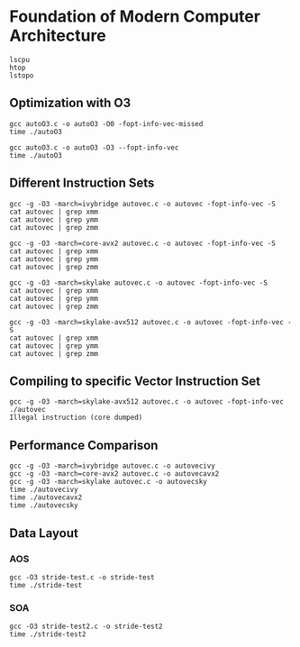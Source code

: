 # Foundation of Modern Computer Architecture 

```
lscpu
htop
lstopo
```

## Optimization with O3

```
gcc autoO3.c -o autoO3 -O0 -fopt-info-vec-missed
time ./autoO3
```
```
gcc autoO3.c -o autoO3 -O3 --fopt-info-vec
time ./autoO3
```

## Different Instruction Sets

```
gcc -g -O3 -march=ivybridge autovec.c -o autovec -fopt-info-vec -S
cat autovec | grep xmm
cat autovec | grep ymm
cat autovec | grep zmm
```

```
gcc -g -O3 -march=core-avx2 autovec.c -o autovec -fopt-info-vec -S
cat autovec | grep xmm
cat autovec | grep ymm
cat autovec | grep zmm
```

```
gcc -g -O3 -march=skylake autovec.c -o autovec -fopt-info-vec -S
cat autovec | grep xmm
cat autovec | grep ymm
cat autovec | grep zmm
```

```
gcc -g -O3 -march=skylake-avx512 autovec.c -o autovec -fopt-info-vec -S
cat autovec | grep xmm
cat autovec | grep ymm
cat autovec | grep zmm
```

## Compiling to specific Vector Instruction Set
```
gcc -g -O3 -march=skylake-avx512 autovec.c -o autovec -fopt-info-vec
./autovec
Illegal instruction (core dumped)
```

## Performance Comparison

```
gcc -g -O3 -march=ivybridge autovec.c -o autovecivy
gcc -g -O3 -march=core-avx2 autovec.c -o autovecavx2
gcc -g -O3 -march=skylake autovec.c -o autovecsky
time ./autovecivy
time ./autovecavx2
time ./autovecsky
```

## Data Layout

### AOS
```
gcc -O3 stride-test.c -o stride-test
time ./stride-test 
```

### SOA
```
gcc -O3 stride-test2.c -o stride-test2
time ./stride-test2 
```
